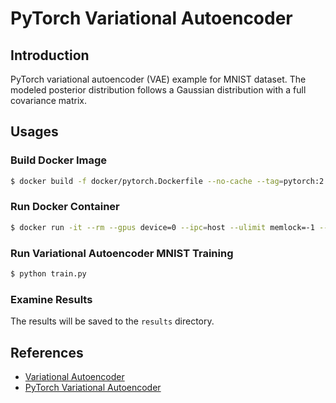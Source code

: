 # PyTorch Variational Autoencoder

## Introduction

PyTorch variational autoencoder (VAE) example for MNIST dataset. The modeled posterior distribution follows a Gaussian distribution with a full covariance matrix.

## Usages

### Build Docker Image

```bash
$ docker build -f docker/pytorch.Dockerfile --no-cache --tag=pytorch:2.2.0 .
```

### Run Docker Container

```bash
$ docker run -it --rm --gpus device=0 --ipc=host --ulimit memlock=-1 --ulimit stack=67108864 -v $(pwd):/mnt pytorch:2.2.0
```

### Run Variational Autoencoder MNIST Training

```bash
$ python train.py
```

### Examine Results

The results will be saved to the `results` directory.

## References

- [Variational Autoencoder](https://leimao.github.io/blog/Variational-Autoencoder/)
- [PyTorch Variational Autoencoder](https://leimao.github.io/blog/PyTorch-Variational-Autoencoder/)
